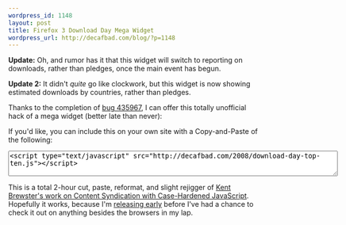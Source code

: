 ```yaml
--- 
wordpress_id: 1148
layout: post
title: Firefox 3 Download Day Mega Widget
wordpress_url: http://decafbad.com/blog/?p=1148
---
```

**Update:** Oh, and rumor has it that this widget will switch to reporting on downloads, rather than pledges, once the main event has begun.

**Update 2:** It didn't *quite* go like clockwork, but this widget is now showing estimated downloads by countries, rather than pledges.

Thanks to the completion of [bug 435967][bug], I can offer this totally unofficial hack of a mega widget (better late than never):

<script type="text/javascript" src="http://decafbad.com/2008/download-day-top-ten.js"></script>

If you'd like, you can include this on your own site with a Copy-and-Paste of the following:

<textarea cols="80" rows="3"><script type="text/javascript" src="http://decafbad.com/2008/download-day-top-ten.js"></script></textarea>

This is a total 2-hour cut, paste, reformat, and slight rejigger of [Kent Brewster's work on Content Syndication with Case-Hardened JavaScript][kent].  Hopefully it works, because I'm [releasing early][early] before I've had a chance to check it out on anything besides the browsers in my lap.

[kent]: http://kentbrewster.com/case-hardened-javascript/
[bug]: https://bugzilla.mozilla.org/show_bug.cgi?id=436967
[early]: http://catb.org/~esr/writings/cathedral-bazaar/cathedral-bazaar/ar01s04.html
